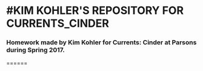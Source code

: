 #KIM KOHLER'S REPOSITORY FOR CURRENTS_CINDER
======
### Homework made by Kim Kohler for Currents: Cinder at Parsons during Spring 2017.
======

